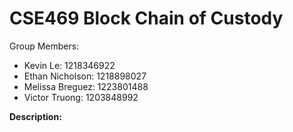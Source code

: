 # CSE469 Block Chain of Custody
Group Members:
- Kevin Le: 1218346922
- Ethan Nicholson: 1218898027
- Melissa Breguez: 1223801488
- Victor Truong: 1203848992

**Description:**